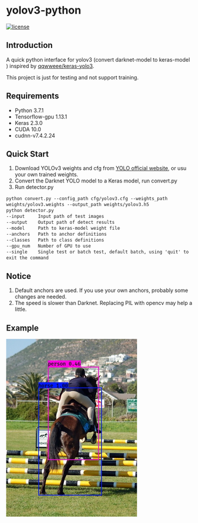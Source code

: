 # yolov3-python

[![license](https://img.shields.io/github/license/mashape/apistatus.svg)](LICENSE)
  
## Introduction
A quick python interface for yolov3 (convert darknet-model to keras-model ) inspired by [qqwweee/keras-yolo3](https://github.com/qqwweee/keras-yolo3).

This project is just for testing and not support training.  

## Requirements
 - Python 3.7.1
 - Tensorflow-gpu 1.13.1
 - Keras 2.3.0
 - CUDA 10.0
 - cudnn-v7.4.2.24 
 
## Quick Start
1. Download YOLOv3 weights and cfg from [YOLO official website](http://pjreddie.com/darknet/yolo/), or usu your own trained weights.  
2. Convert the Darknet YOLO model to a Keras model, run convert.py  
3. Run detector.py  
```
python convert.py --config_path cfg/yolov3.cfg --weights_path weights/yolov3.weights --output_path weights/yolov3.h5
python detector.py  
--input     Input path of test images             
--output    Output path of detect results  
--model     Path to keras-model weight file  
--anchors   Path to anchor definitions  
--classes   Path to class definitions  
--gpu_num   Number of GPU to use  
--single    Single test or batch test, default batch, using 'quit' to exit the command
```
## Notice
1. Default anchors are used. If you use your own anchors, probably some changes are needed.  
2. The speed is slower than Darknet. Replacing PIL with opencv may help a little.  

## Example
![avatar](data/test_images/000010_detect.jpg)

